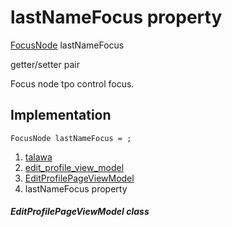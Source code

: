 
<div>

# lastNameFocus property

</div>


[FocusNode](https://api.flutter.dev/flutter/widgets/FocusNode-class.html)
lastNameFocus


getter/setter pair




Focus node tpo control focus.



## Implementation

``` language-dart
FocusNode lastNameFocus = ;
```







1.  [talawa](../../index.html)
2.  [edit_profile_view_model](../../view_model_after_auth_view_models_profile_view_models_edit_profile_view_model/)
3.  [EditProfilePageViewModel](../../view_model_after_auth_view_models_profile_view_models_edit_profile_view_model/EditProfilePageViewModel-class.html)
4.  lastNameFocus property

##### EditProfilePageViewModel class







